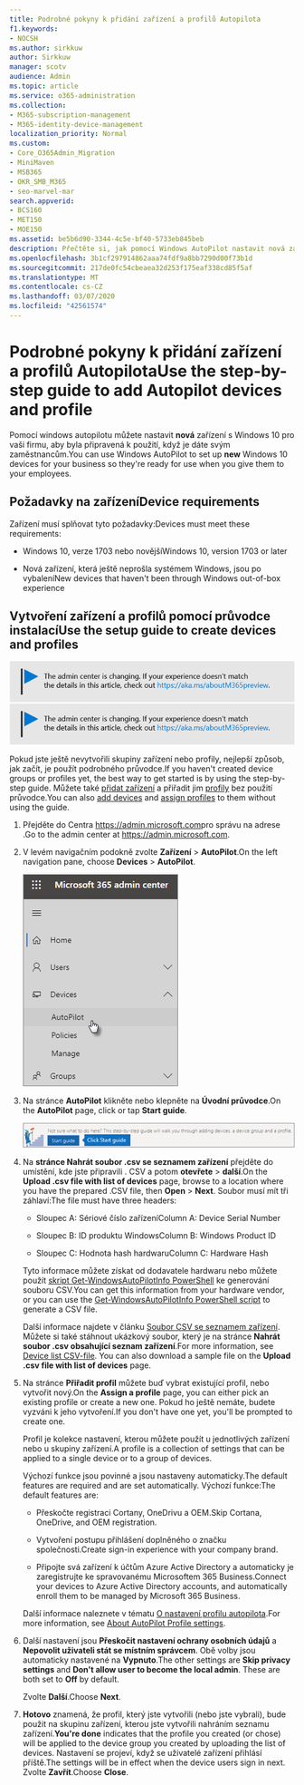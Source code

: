 ```yaml
---
title: Podrobné pokyny k přidání zařízení a profilů Autopilota
f1.keywords:
- NOCSH
ms.author: sirkkuw
author: Sirkkuw
manager: scotv
audience: Admin
ms.topic: article
ms.service: o365-administration
ms.collection:
- M365-subscription-management
- M365-identity-device-management
localization_priority: Normal
ms.custom:
- Core_O365Admin_Migration
- MiniMaven
- MSB365
- OKR_SMB_M365
- seo-marvel-mar
search.appverid:
- BCS160
- MET150
- MOE150
ms.assetid: be5b6d90-3344-4c5e-bf40-5733eb845beb
description: Přečtěte si, jak pomocí Windows AutoPilot nastavit nová zařízení s Windows 10 pro vaši firmu, aby byla připravená pro zaměstnance.
ms.openlocfilehash: 3b1cf297914862aaa74fdf9a8bb7290d00f73b1d
ms.sourcegitcommit: 217de0fc54cbeaea32d253f175eaf338cd85f5af
ms.translationtype: MT
ms.contentlocale: cs-CZ
ms.lasthandoff: 03/07/2020
ms.locfileid: "42561574"
---
```

# <a name="use-the-step-by-step-guide-to-add-autopilot-devices-and-profile"></a><span data-ttu-id="194fa-103">Podrobné pokyny k přidání zařízení a profilů Autopilota</span><span class="sxs-lookup"><span data-stu-id="194fa-103">Use the step-by-step guide to add Autopilot devices and profile</span></span>

<span data-ttu-id="194fa-104">Pomocí windows autopilotu můžete nastavit **nová** zařízení s Windows 10 pro vaši firmu, aby byla připravená k použití, když je dáte svým zaměstnancům.</span><span class="sxs-lookup"><span data-stu-id="194fa-104">You can use Windows AutoPilot to set up **new** Windows 10 devices for your business so they're ready for use when you give them to your employees.</span></span>
  
## <a name="device-requirements"></a><span data-ttu-id="194fa-105">Požadavky na zařízení</span><span class="sxs-lookup"><span data-stu-id="194fa-105">Device requirements</span></span>

<span data-ttu-id="194fa-106">Zařízení musí splňovat tyto požadavky:</span><span class="sxs-lookup"><span data-stu-id="194fa-106">Devices must meet these requirements:</span></span>
  
- <span data-ttu-id="194fa-107">Windows 10, verze 1703 nebo novější</span><span class="sxs-lookup"><span data-stu-id="194fa-107">Windows 10, version 1703 or later</span></span>
    
- <span data-ttu-id="194fa-108">Nová zařízení, která ještě neprošla systémem Windows, jsou po vybalení</span><span class="sxs-lookup"><span data-stu-id="194fa-108">New devices that haven't been through Windows out-of-box experience</span></span>
    
## <a name="use-the-setup-guide-to-create-devices-and-profiles"></a><span data-ttu-id="194fa-109">Vytvoření zařízení a profilů pomocí průvodce instalací</span><span class="sxs-lookup"><span data-stu-id="194fa-109">Use the setup guide to create devices and profiles</span></span>

<span data-ttu-id="194fa-110">[![Popis s informacemi o tom, jak se mění centrum pro správu. Další podrobnosti najdete na aka.ms/aboutM365preview.](../media/m365admincenterchanging.png)](https://docs.microsoft.com/office365/admin/microsoft-365-admin-center-preview)</span><span class="sxs-lookup"><span data-stu-id="194fa-110">[![Label to let you know the admin center is changing and you can find more details at aka.ms/aboutM365preview.](../media/m365admincenterchanging.png)](https://docs.microsoft.com/office365/admin/microsoft-365-admin-center-preview)</span></span>

<span data-ttu-id="194fa-111">Pokud jste ještě nevytvořili skupiny zařízení nebo profily, nejlepší způsob, jak začít, je použít podrobného průvodce.</span><span class="sxs-lookup"><span data-stu-id="194fa-111">If you haven't created device groups or profiles yet, the best way to get started is by using the step-by-step guide.</span></span> <span data-ttu-id="194fa-112">Můžete také [přidat zařízení](create-and-edit-autopilot-devices.md) a přiřadit jim [profily](create-and-edit-autopilot-profiles.md) bez použití průvodce.</span><span class="sxs-lookup"><span data-stu-id="194fa-112">You can also [add devices](create-and-edit-autopilot-devices.md) and [assign profiles](create-and-edit-autopilot-profiles.md) to them without using the guide.</span></span> 
  
1. <span data-ttu-id="194fa-113">Přejděte do Centra <a href="https://go.microsoft.com/fwlink/p/?linkid=837890" target="_blank">https://admin.microsoft.com</a>pro správu na adrese .</span><span class="sxs-lookup"><span data-stu-id="194fa-113">Go to the admin center at <a href="https://go.microsoft.com/fwlink/p/?linkid=837890" target="_blank">https://admin.microsoft.com</a>.</span></span>

2. <span data-ttu-id="194fa-114">V levém navigačním podokně zvolte **Zařízení** \> **AutoPilot**.</span><span class="sxs-lookup"><span data-stu-id="194fa-114">On the left navigation pane, choose **Devices** \> **AutoPilot**.</span></span>

    ![V Centru pro správu zvolte zařízení a pak AutoPilot.](../media/AutoPilot.png)
  
2. <span data-ttu-id="194fa-116">Na stránce **AutoPilot** klikněte nebo klepněte na **Úvodní průvodce**.</span><span class="sxs-lookup"><span data-stu-id="194fa-116">On the **AutoPilot** page, click or tap **Start guide**.</span></span>
    
    ![Click Start guide for step-by-step instructions for Autopilot.](../media/31662655-d1e6-437d-87ea-c0dec5da56f7.png)
  
3. <span data-ttu-id="194fa-118">Na **stránce Nahrát soubor .csv se seznamem zařízení** přejděte do umístění, kde jste připravili . CSV a potom **otevřete** \> **další**.</span><span class="sxs-lookup"><span data-stu-id="194fa-118">On the **Upload .csv file with list of devices** page, browse to a location where you have the prepared .CSV file, then **Open** \> **Next**.</span></span> <span data-ttu-id="194fa-119">Soubor musí mít tři záhlaví:</span><span class="sxs-lookup"><span data-stu-id="194fa-119">The file must have three headers:</span></span>
    
    - <span data-ttu-id="194fa-120">Sloupec A: Sériové číslo zařízení</span><span class="sxs-lookup"><span data-stu-id="194fa-120">Column A: Device Serial Number</span></span>
    
    - <span data-ttu-id="194fa-121">Sloupec B: ID produktu Windows</span><span class="sxs-lookup"><span data-stu-id="194fa-121">Column B: Windows Product ID</span></span>
    
    - <span data-ttu-id="194fa-122">Sloupec C: Hodnota hash hardwaru</span><span class="sxs-lookup"><span data-stu-id="194fa-122">Column C: Hardware Hash</span></span>
    
    <span data-ttu-id="194fa-123">Tyto informace můžete získat od dodavatele hardwaru nebo můžete použít [skript Get-WindowsAutoPilotInfo PowerShell](https://www.powershellgallery.com/packages/Get-WindowsAutoPilotInfo) ke generování souboru CSV.</span><span class="sxs-lookup"><span data-stu-id="194fa-123">You can get this information from your hardware vendor, or you can use the [Get-WindowsAutoPilotInfo PowerShell script](https://www.powershellgallery.com/packages/Get-WindowsAutoPilotInfo) to generate a CSV file.</span></span> 
    
    <span data-ttu-id="194fa-p103">Další informace najdete v článku [Soubor CSV se seznamem zařízení](https://support.office.com/article/932e3676-2491-49f0-9177-d893d2f5276e). Můžete si také stáhnout ukázkový soubor, který je na stránce **Nahrát soubor .csv obsahující seznam zařízení**.</span><span class="sxs-lookup"><span data-stu-id="194fa-p103">For more information, see [Device list CSV-file](https://support.office.com/article/932e3676-2491-49f0-9177-d893d2f5276e). You can also download a sample file on the **Upload .csv file with list of devices** page.</span></span> 
    
4. <span data-ttu-id="194fa-126">Na stránce **Přiřadit profil** můžete buď vybrat existující profil, nebo vytvořit nový.</span><span class="sxs-lookup"><span data-stu-id="194fa-126">On the **Assign a profile** page, you can either pick an existing profile or create a new one.</span></span> <span data-ttu-id="194fa-127">Pokud ho ještě nemáte, budete vyzváni k jeho vytvoření.</span><span class="sxs-lookup"><span data-stu-id="194fa-127">If you don't have one yet, you'll be prompted to create one.</span></span> 
    
    <span data-ttu-id="194fa-128">Profil je kolekce nastavení, kterou můžete použít u jednotlivých zařízení nebo u skupiny zařízení.</span><span class="sxs-lookup"><span data-stu-id="194fa-128">A profile is a collection of settings that can be applied to a single device or to a group of devices.</span></span>
    
    <span data-ttu-id="194fa-129">Výchozí funkce jsou povinné a jsou nastaveny automaticky.</span><span class="sxs-lookup"><span data-stu-id="194fa-129">The default features are required and are set automatically.</span></span> <span data-ttu-id="194fa-130">Výchozí funkce:</span><span class="sxs-lookup"><span data-stu-id="194fa-130">The default features are:</span></span>
    
    - <span data-ttu-id="194fa-131">Přeskočte registraci Cortany, OneDrivu a OEM.</span><span class="sxs-lookup"><span data-stu-id="194fa-131">Skip Cortana, OneDrive, and OEM registration.</span></span>
    
    - <span data-ttu-id="194fa-132">Vytvoření postupu přihlášení doplněného o značku společnosti.</span><span class="sxs-lookup"><span data-stu-id="194fa-132">Create sign-in experience with your company brand.</span></span>
    
    - <span data-ttu-id="194fa-133">Připojte svá zařízení k účtům Azure Active Directory a automaticky je zaregistrujte ke spravovanému Microsoftem 365 Business.</span><span class="sxs-lookup"><span data-stu-id="194fa-133">Connect your devices to Azure Active Directory accounts, and automatically enroll them to be managed by Microsoft 365 Business.</span></span>
    
    <span data-ttu-id="194fa-134">Další informace naleznete v tématu [O nastavení profilu autopilota](autopilot-profile-settings.md).</span><span class="sxs-lookup"><span data-stu-id="194fa-134">For more information, see [About AutoPilot Profile settings](autopilot-profile-settings.md).</span></span> 
    
5. <span data-ttu-id="194fa-135">Další nastavení jsou **Přeskočit nastavení ochrany osobních údajů** a **Nepovolit uživateli stát se místním správcem**. Obě volby jsou automaticky nastavené na **Vypnuto**.</span><span class="sxs-lookup"><span data-stu-id="194fa-135">The other settings are **Skip privacy settings** and **Don't allow user to become the local admin**. These are both set to **Off** by default.</span></span> 
    
    <span data-ttu-id="194fa-136">Zvolte **Další**.</span><span class="sxs-lookup"><span data-stu-id="194fa-136">Choose **Next**.</span></span>
    
6. <span data-ttu-id="194fa-137">**Hotovo** znamená, že profil, který jste vytvořili (nebo jste vybrali), bude použit na skupinu zařízení, kterou jste vytvořili nahráním seznamu zařízení.</span><span class="sxs-lookup"><span data-stu-id="194fa-137">**You're done** indicates that the profile you created (or chose) will be applied to the device group you created by uploading the list of devices.</span></span> <span data-ttu-id="194fa-138">Nastavení se projeví, když se uživatelé zařízení přihlásí příště.</span><span class="sxs-lookup"><span data-stu-id="194fa-138">The settings will be in effect when the device users sign in next.</span></span> <span data-ttu-id="194fa-139">Zvolte **Zavřít**.</span><span class="sxs-lookup"><span data-stu-id="194fa-139">Choose **Close**.</span></span>
    
